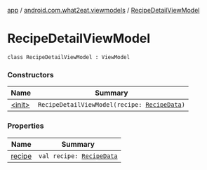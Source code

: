 [app](../../index.md) / [android.com.what2eat.viewmodels](../index.md) / [RecipeDetailViewModel](./index.md)

# RecipeDetailViewModel

`class RecipeDetailViewModel : ViewModel`

### Constructors

| Name | Summary |
|---|---|
| [&lt;init&gt;](-init-.md) | `RecipeDetailViewModel(recipe: `[`RecipeData`](../../android.com.what2eat.network/-recipe-data/index.md)`)` |

### Properties

| Name | Summary |
|---|---|
| [recipe](recipe.md) | `val recipe: `[`RecipeData`](../../android.com.what2eat.network/-recipe-data/index.md) |
